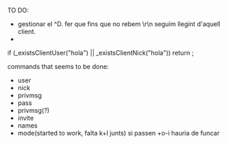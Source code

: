 TO DO:
- gestionar el ^D. fer que fins que no rebem \r\n seguim llegint d'aquell client.
- 

if (_existsClientUser("hola") || _existsClientNick("hola"))
return ;



commands that seems to be done:
- user
- nick
- privmsg
- pass
- privmsg(?)
- invite
- names
- mode(started to work, falta k+l junts) si passen +o-i hauria de funcar
